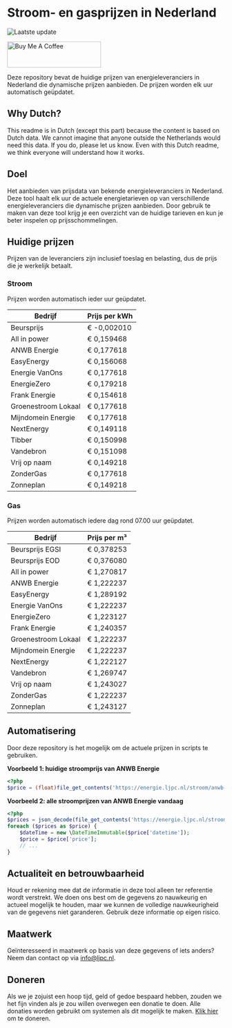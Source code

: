 # Stroom- en gasprijzen in Nederland

![Laatste update](https://img.shields.io/badge/laatste%20update-2024--10--20%2014%3A00%20CET-brightgreen)

<a href="https://www.buymeacoffee.com/Lars-" target="_blank"><img src="https://cdn.buymeacoffee.com/buttons/v2/default-orange.png" alt="Buy Me A Coffee" height="60" style="height: 60px !important;width: 217px !important;" ></a>

Deze repository bevat de huidige prijzen van energieleveranciers in Nederland die dynamische prijzen aanbieden. De prijzen worden elk uur automatisch geüpdatet.

## Why Dutch?

This readme is in Dutch (except this part) because the content is based on Dutch data. We cannot imagine that anyone outside the Netherlands would need this data. If you do, please let us know. Even with this Dutch readme, we think
everyone will understand how it works.

## Doel

Het aanbieden van prijsdata van bekende energieleveranciers in Nederland. Deze tool haalt elk uur de actuele energietarieven op van verschillende energieleveranciers die dynamische prijzen aanbieden. Door gebruik te maken van deze tool
krijg je een overzicht van de huidige tarieven en kun je beter inspelen op prijsschommelingen.

## Huidige prijzen

Prijzen van de leveranciers zijn inclusief toeslag en belasting, dus de prijs die je werkelijk betaalt.

### Stroom

Prijzen worden automatisch ieder uur geüpdatet.

 Bedrijf | Prijs per kWh 
---------|---------------
Beursprijs | € -0,002010
All in power | € 0,159468
ANWB Energie | € 0,177618
EasyEnergy | € 0,156068
Energie VanOns | € 0,177618
EnergieZero | € 0,179218
Frank Energie | € 0,154618
Groenestroom Lokaal | € 0,177618
Mijndomein Energie | € 0,177618
NextEnergy | € 0,149118
Tibber | € 0,150998
Vandebron | € 0,151098
Vrij op naam | € 0,149218
ZonderGas | € 0,177618
Zonneplan | € 0,149218


### Gas

Prijzen worden automatisch iedere dag rond 07.00 uur geüpdatet.

 Bedrijf | Prijs per m³ 
---------|--------------
Beursprijs EGSI | € 0,378253
Beursprijs EOD | € 0,376080
All in power | € 1,270817
ANWB Energie | € 1,222237
EasyEnergy | € 1,289192
Energie VanOns | € 1,222237
EnergieZero | € 1,223127
Frank Energie | € 1,240357
Groenestroom Lokaal | € 1,222237
Mijndomein Energie | € 1,222237
NextEnergy | € 1,222127
Vandebron | € 1,269747
Vrij op naam | € 1,243027
ZonderGas | € 1,222237
Zonneplan | € 1,243127


## Automatisering

Door deze repository is het mogelijk om de actuele prijzen in scripts te gebruiken.

**Voorbeeld 1: huidige stroomprijs van ANWB Energie**

```php
<?php
$price = (float)file_get_contents('https://energie.ljpc.nl/stroom/anwb-energie-nu.txt');

```

**Voorbeeld 2: alle stroomprijzen van ANWB Energie vandaag**

```php
<?php
$prices = json_decode(file_get_contents('https://energie.ljpc.nl/stroom/all-in-power-vandaag.json'),true);
foreach ($prices as $price) {
    $dateTime = new \DateTimeImmutable($price['datetime']);
    $price = $price['price'];
    // ...
}
```

## Actualiteit en betrouwbaarheid

Houd er rekening mee dat de informatie in deze tool alleen ter referentie wordt verstrekt. We doen ons best om de gegevens zo nauwkeurig en actueel mogelijk te houden, maar we kunnen de volledige nauwkeurigheid van de gegevens niet
garanderen. Gebruik deze informatie op eigen risico.

## Maatwerk

Geïnteresseerd in maatwerk op basis van deze gegevens of iets anders? Neem dan contact op
via [info@ljpc.nl](mailto:info@ljpc.nl?subject=Energie%20prijzen).

## Doneren

Als we je zojuist een hoop tijd, geld of gedoe bespaard hebben, zouden we het fijn vinden als je zou willen overwegen een
donatie te doen. Alle donaties worden gebruikt om systemen als dit mogelijk te
maken. [Klik hier](https://www.buymeacoffee.com/Lars-) om te doneren.
